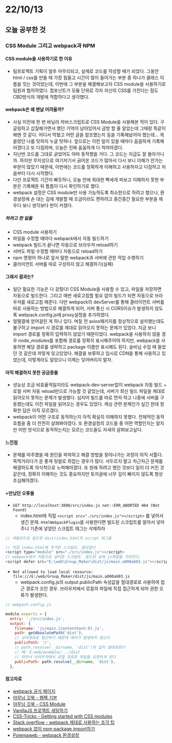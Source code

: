 # 22/10/13

## 오늘 공부한 것

### CSS Module 그리고 webpack과 NPM

#### CSS module을 사용하기로 한 이유

- 팀프로젝트 기획이 얼추 마무리되고, 실제로 코드를 작성할 때가 되었다. 그동안 html / css를 만들 때 가장 힘들고 시간이 많이 들어가는 부분 중 하나가 클래스 이름을 짓는 것이었는데, 이번에 그 부분을 해결해보고자 CSS module을 사용하기로 팀원과 협의하였다. 컴포넌트가 모듈 단위로 각자 자신의 CSS를 가진다는 점도 CBD방식의 개발에 적합하다고 생각했다.

#### webpack은 왜 맨날 어려울까?

- 사실 이전에 한 번 바닐라 자바스크립트로 CSS Module을 사용해본 적이 있다. 구글링하고 삽질해가면서 했던 기억이 남아있어서 금방 할 줄 알았는데 그때랑 똑같이 해멘 것 같다. 어디서 막혔고 어떤 글을 참조했는지 등을 기록해놨어야 했는데... 게을렀던 나를 탓하지 누굴 탓하나. 앞으로는 이런 일이 있을 때마다 꼼꼼하게 기록해야겠다고 또 다짐하며, 오늘은 진짜 꼼꼼하게 다 적어야겠다.
- 지난번 코드를 그대로 긁었어도 아마 동작했을 거다. 그 코드는 지금도 잘 돌아가니까. 하지만 무지성으로 여기저기서 긁어온 코드가 많아서 다시 보니 이해가 안가는 부분이 많았기 때문에, 이번에는 코드를 정확하게 이해하고 사용하자고 다짐하고 처음부터 다시 시작했다. 
- 다만 프로젝트 기간이 빠듯하니, 오늘 안에 최대한 빡세게 파보고 이해하지 못한 부분은 기록해둔 뒤 틈틈이 다시 확인하기로 했다.
- webpack 설정은 CSS module만 사용 가능하도록 최소한으로 하려고 했으나, 환경설정에 손 대는 김에 개발할 때 조금이라도 편하려고 중간중간 필요한 부분을 채우다 보니 생각보다 판이 커졌다.

##### 하려고 한 일들
- CSS module 사용하기
- 파일을 수정할 때마다 webpack에서 자동 빌드하기
- webpack 빌드가 끝나면 자동으로 브라우저 reload하기
- 서버도 파일 수정할 때마다 자동으로 reload하기
- npm 명령어 하나로 앞서 말한 webpack과 서버에 관한 작업 수행하기
- 클라이언트 서버를 따로 구성하지 않고 해결하기(실패)

#### 그래서 결과는?

- 일단 필요한 기능은 다 갖췄다! CSS Module을 사용할 수 있고, 파일을 저장하면 자동으로 빌드한다. 그리고 매번 새로고침할 필요 없이 빌드가 되면 자동으로 브라우저를 새로고침 해준다. 다만 webpack의 devServer를 통해 클라이언트 서버를 따로 사용하는 방법으로 해결하게 되어, 서버 통신 시 CORS이슈가 발생하지 않도록 webpack.config.js에 proxy설정을 추가하였다.
- 얼떨결에 얻어걸린 게 하나 있다. 며칠 전 axios패키지를 정상적으로 설치했는데도 불구하고 import 시 경로를 제대로 읽어오지 못하는 문제가 있었다. 지금 보니 import 경로를 정확히 입력하지 않았기 때문이었다. webpack을 사용하지 않을 경우 node_modules를 포함해 경로를 정확히 표시해주어야 하지만, webpack을 사용하면 해당 경로를 생략하고 package 이름만 표시해도 된다. 슬비님 수업 때 들었던 것 같은데 까맣게 잊고있었다. 해결을 보류하고 임시로 CDN을 통해 사용하고 있었는데, 이렇게라도 알았으니 이제는 잊어버리지 말자.


#### 아직 해결하지 못한 궁금증들
- 성능상 조금 비효율적일지라도 webpack-dev-server없이 webpack 자동 빌드 + 로컬 서버 자동 reload만으로 가능할 것 같았는데, 서버가 최신 빌드 파일을 제대로 읽어오지 못하는 문제가 발생했다. 심지어 빌드를 따로 먼저 하고 나중에 서버를 구동했는데도 이전 파일을 읽어오는 경우도 있었다. 캐싱 관련 문제인가 싶긴 한데 정확한 답은 아직 모르겠다.
- webpack이 어떤 구조로 동작하는지 아직 확실히 이해하지 못했다. 전체적인 동작 흐름을 좀 더 천천히 살펴봐야겠다. 또 환경설정의 코드들 중 어떤 역할인지는 알지만 어떤 방식으로 동작하는지는 모르는 코드들도 자세히 살펴보고싶다. 

#### 느낀점
- 문제를 마주했을 때 원인을 파악하고 해결 방법을 찾아나가는 과정이 아직 서툴다. 뚝딱거리다가 운 좋게 뒷발로 쥐잡는 경우가 많다. 서두르지 말고 차근차근 문제를 해결하도록 의식적으로 노력해야겠다. 또 원래 하려고 했던 것보다 일이 더 커진 것 같은데, 정확히 이해하는 것도 중요하지만 토끼굴에 너무 깊이 빠지지 않도록 항상 조심해야겠다.

#### +만났던 오류들

- `GET http://localhost:3000/src/index.js net::ERR_ABORTED 404 (Not Found)`
	- index.html에 직접 `<script src="./src/index.js"></script>` 를 넣어서 생긴 문제. `HtmlWebpackPlugin`을 사용한다면 빌드된 스크립트를 알아서 넣어주니 기존에 넣었던 스크립트 태그는 삭제하자

```javascript
// 개발모드로 빌드한 dist/index.html의 script 태그들

// 직접 index.html에 추가한 스크립트. 쓸모없다
<script type="module" src="./src/index.js"></script>
// webpack에서 자동으로 넣어준 스크립트. 빌드된 실제 js파일을 가리킨다.
<script defer src="E:\web\Group_Maker\dist/js/main.a000a603.js"></script>
```

- `Not allowed to load local resource: file:///E:/web/Group_Maker/dist/js/main.a000a603.js`
	- webpack.config.js의 output.publicPath 속성값을 절대경로로 사용하여 접근 경로가 꼬인 경우. 브라우저에서 로컬의 파일에 직접 접근하게 되어 권한 오류가 발생한다. 

```javascript
// webpack.config.js

module.exports = {
  entry: './src/index.js',
  output: {
    filename: 'js/main.[contenthash:8].js',
    path: getAbsolutePath('dist'),
    // 상대경로로 접근하기 때문에 에러가 발생하지 않는다
    publicPath: '/',
    // path.resolve(__dirname, 'dist')의 값이 절대경로다
    // 예: E:web/example/.../dist
	// 따라서 브라우저에서 로컬 경로로 파일을 요청하게 된다
    publicPath: path.resolve(__dirname, 'dist'),
  },
```

#### 참고자료
- [webpack 공식 페이지](https://webpack.js.org/guides/getting-started)
- [야무님 깃북 - 웹팩 기본](https://yamoo9.gitbook.io/webpack/webpack/webpack-plugins/automatic-injection-to-html-document)
- [야무님 깃북 - CSS Module](https://yamoo9.gitbook.io/webpack/react/create-your-own-react-app/configure-css)
- [VanillaJS 프로젝트 세팅하기](https://yujo11.github.io/javascript/Vanilla%20JS%20%ED%94%84%EB%A1%9C%EC%A0%9D%ED%8A%B8%20%EC%84%B8%ED%8C%85%ED%95%98%EA%B8%B0/)
- [CSS-Tricks - Getting started with CSS modules](https://css-tricks.com/css-modules-part-2-getting-started/)
- [Stack overflow - webpack 제대로 사용하는 조각 팁](https://stackoverflow.com/questions/62250337/hot-reload-for-express-client-reactwebpack)
- [webpack 없이 npm package import하기](https://stackoverflow.com/questions/53898097/using-npm-packages-without-webpack)
- [Poiemaweb - webpack 환경설정](https://poiemaweb.com/es6-babel-webpack-2)
